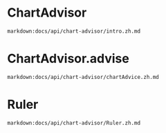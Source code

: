 # ChartAdvisor

`markdown:docs/api/chart-advisor/intro.zh.md`

# ChartAdvisor.advise

`markdown:docs/api/chart-advisor/chartAdvice.zh.md`

# Ruler

`markdown:docs/api/chart-advisor/Ruler.zh.md`
